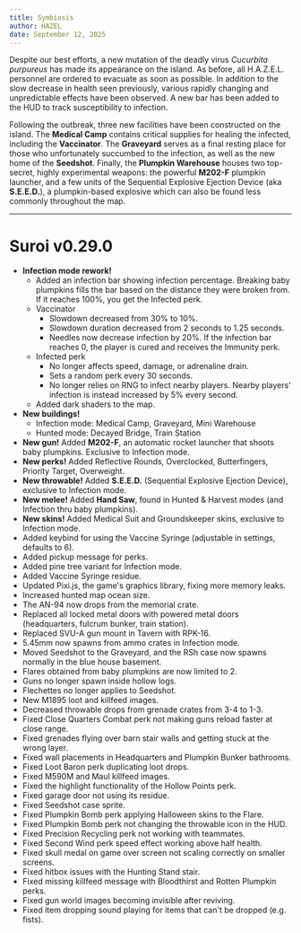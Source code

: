 ```yaml
---
title: Symbiosis
author: HAZEL
date: September 12, 2025
---
```

Despite our best efforts, a new mutation of the deadly virus _Cucurbita purpureus_ has made its appearance on the island. As before, all H.A.Z.E.L. personnel are ordered to evacuate as soon as possible. In addition to the slow decrease in health seen previously, various rapidly changing and unpredictable effects have been observed. A new bar has been added to the HUD to track susceptibility to infection.

Following the outbreak, three new facilities have been constructed on the island. The **Medical Camp** contains critical supplies for healing the infected, including the **Vaccinator**. The **Graveyard** serves as a final resting place for those who unfortunately succumbed to the infection, as well as the new home of the **Seedshot**. Finally, the **Plumpkin Warehouse** houses two top-secret, highly experimental weapons: the powerful **M202-F** plumpkin launcher, and a few units of the Sequential Explosive Ejection Device (aka **S.E.E.D.**), a plumpkin-based explosive which can also be found less commonly throughout the map.
***
# Suroi v0.29.0
- **Infection mode rework!**
  - Added an infection bar showing infection percentage. Breaking baby plumpkins fills the bar based on the distance they were broken from. If it reaches 100%, you get the Infected perk.
  - Vaccinator
    - Slowdown decreased from 30% to 10%.
    - Slowdown duration decreased from 2 seconds to 1.25 seconds.
    - Needles now decrease infection by 20%. If the infection bar reaches 0, the player is cured and receives the Immunity perk.
  - Infected perk
    - No longer affects speed, damage, or adrenaline drain.
    - Sets a random perk every 30 seconds.
    - No longer relies on RNG to infect nearby players. Nearby players' infection is instead increased by 5% every second.
  - Added dark shaders to the map.
- **New buildings!**
  - Infection mode: Medical Camp, Graveyard, Mini Warehouse
  - Hunted mode: Decayed Bridge, Train Station
- **New gun!** Added **M202-F**, an automatic rocket launcher that shoots baby plumpkins. Exclusive to Infection mode.
- **New perks!** Added Reflective Rounds, Overclocked, Butterfingers, Priority Target, Overweight.
- **New throwable!** Added **S.E.E.D.** (Sequential Explosive Ejection Device), exclusive to Infection mode.
- **New melee!** Added **Hand Saw**, found in Hunted & Harvest modes (and Infection thru baby plumpkins).
- **New skins!** Added Medical Suit and Groundskeeper skins, exclusive to Infection mode.
- Added keybind for using the Vaccine Syringe (adjustable in settings, defaults to 6).
- Added pickup message for perks.
- Added pine tree variant for Infection mode.
- Added Vaccine Syringe residue.
- Updated Pixi.js, the game's graphics library, fixing more memory leaks.
- Increased hunted map ocean size.
- The AN-94 now drops from the memorial crate.
- Replaced all locked metal doors with powered metal doors (headquarters, fulcrum bunker, train station).
- Replaced SVU-A gun mount in Tavern with RPK-16.
- 5.45mm now spawns from ammo crates in Infection mode.
- Moved Seedshot to the Graveyard, and the RSh case now spawns normally in the blue house basement.
- Flares obtained from baby plumpkins are now limited to 2.
- Guns no longer spawn inside hollow logs.
- Flechettes no longer applies to Seedshot.
- New M1895 loot and killfeed images.
- Decreased throwable drops from grenade crates from 3-4 to 1-3.
- Fixed Close Quarters Combat perk not making guns reload faster at close range.
- Fixed grenades flying over barn stair walls and getting stuck at the wrong layer.
- Fixed wall placements in Headquarters and Plumpkin Bunker bathrooms.
- Fixed Loot Baron perk duplicating loot drops.
- Fixed M590M and Maul killfeed images.
- Fixed the highlight functionality of the Hollow Points perk.
- Fixed garage door not using its residue.
- Fixed Seedshot case sprite.
- Fixed Plumpkin Bomb perk applying Halloween skins to the Flare.
- Fixed Plumpkin Bomb perk not changing the throwable icon in the HUD.
- Fixed Precision Recycling perk not working with teammates.
- Fixed Second Wind perk speed effect working above half health.
- Fixed skull medal on game over screen not scaling correctly on smaller screens.
- Fixed hitbox issues with the Hunting Stand stair.
- Fixed missing killfeed message with Bloodthirst and Rotten Plumpkin perks.
- Fixed gun world images becoming invisible after reviving.
- Fixed item dropping sound playing for items that can't be dropped (e.g. fists).
